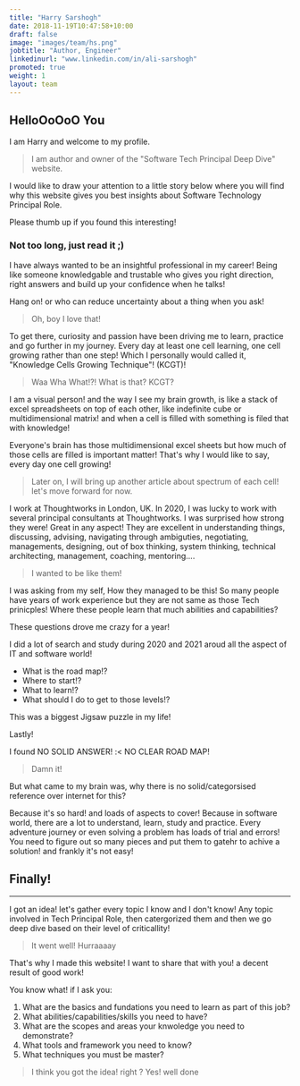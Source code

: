 ```yaml
---
title: "Harry Sarshogh"
date: 2018-11-19T10:47:58+10:00
draft: false
image: "images/team/hs.png"
jobtitle: "Author, Engineer"
linkedinurl: "www.linkedin.com/in/ali-sarshogh"
promoted: true
weight: 1
layout: team
---
```

## HelloOoOoO You 

I am Harry and welcome to my profile.
> I am author and owner of the "Software Tech Principal Deep Dive" website.

I would like to draw your attention to a little story below where you will find why this website gives you best insights about Software Technology Principal Role.

Please thumb up if you found this interesting!

### Not too long, just read it ;)

I have always wanted to be an insightful professional in my career! 
Being like someone knowledgable and trustable who gives you right direction, right answers and build up your confidence when he talks! 

Hang on! or who can reduce uncertainty about a thing when you ask!

> Oh, boy I love that!

To get there, curiosity and passion have been driving me to learn, practice and go further in my journey.
Every day at least one cell learning, one cell growing rather than one step!
Which I personally would called it,  "Knowledge Cells Growing Technique"! (KCGT)!

> Waa Wha What!?! What is that? KCGT?

I am a visual person! and the way I see my brain growth, is like a stack of excel spreadsheets on top of each other, like indefinite cube or multidimensional matrix! and when a cell is filled with something is filed that with knowledge!

Everyone's brain has those multidimensional excel sheets but how much of those cells are filled is important matter!
That's why I would like to say, every day one cell growing! 
> Later on, I will bring up another article about spectrum of each cell! let's move forward for now. 

I work at Thoughtworks in London, UK. 
In 2020, I was lucky to work with several principal consultants at Thoughtworks. I was surprised how strong they were! Great in any aspect! They are excellent in understanding things, discussing, advising, navigating through ambiguties, negotiating, managements, designing, out of box thinking, system thinking, technical architecting, management, coaching, mentoring....

> I wanted to be like them!

I was asking from my self, How they managed to be this! So many people have years of work experience but they are not same as those Tech prinicples! Where these people learn that much abilities and capabilities?


These questions drove me crazy for a year!

I did a lot of search and study during 2020 and 2021 aroud all the aspect of IT and software world! 
- What is the road map!? 
- Where to start!? 
- What to learn!?
- What should I do to get to those levels!?

This was a biggest Jigsaw puzzle in my life!

Lastly! 

I found NO SOLID ANSWER! :< 
NO CLEAR ROAD MAP!

> Damn it!

But what came to my brain was, why there is no solid/categorsised reference over internet for this?

Because it's so hard! and loads of aspects to cover!
Because in software world, there are a lot to understand, learn, study and practice. 
Every adventure journey or even solving a problem has loads of trial and errors! You need to figure out so many pieces and put them to gatehr to achive a solution! and frankly it's not easy!


## Finally! 
----

I got an idea! let's gather every topic I know and I don't know! Any topic involved in Tech Principal Role, then catergorized them and then we go deep dive based on their level of criticallity!

> It went well! Hurraaaay 


That's why I made this website! I want to share that with you! a decent result of good work!

You know what! if I ask you:

 1. What are the basics and fundations you need to learn as part of this job?
 2. What abilities/capabilities/skills you need to have?
 3. What are the scopes and areas your knwoledge you need to demonstrate?
 4. What tools and framework you need to know?
 5. What techniques you must be master?


> I think you got the idea! right ? Yes! well done
